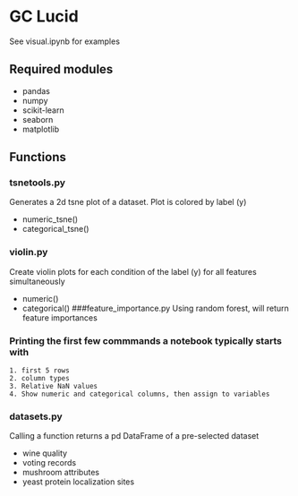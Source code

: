 # GC Lucid
See visual.ipynb for examples
## Required modules
- pandas
- numpy
- scikit-learn
- seaborn
- matplotlib

## Functions
### tsnetools.py
Generates a 2d tsne plot of a dataset. Plot is colored by label (y)
- numeric_tsne()
- categorical_tsne()
### violin.py
Create violin plots for each condition of the label (y) for all features simultaneously
- numeric()
- categorical()
###feature_importance.py
Using random forest, will return feature importances
###	Printing the first few commmands a notebook typically starts with
	1. first 5 rows
	2. column types
	3. Relative NaN values
	4. Show numeric and categorical columns, then assign to variables
### datasets.py
Calling a function returns a pd DataFrame of a pre-selected dataset
- wine quality
- voting records
- mushroom attributes
- yeast protein localization sites
